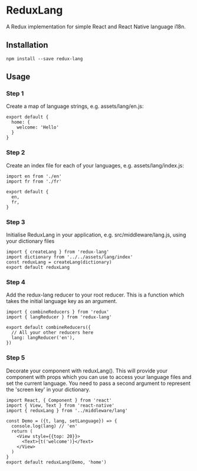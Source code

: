 # ReduxLang
A Redux implementation for simple React and React Native language i18n.

## Installation
```npm install --save redux-lang```

## Usage

### Step 1
Create a map of language strings, e.g. assets/lang/en.js:
```
export default {
  home: {
    welcome: 'Hello'
  }
}
```

### Step 2
Create an index file for each of your languages, e.g. assets/lang/index.js:
```
import en from './en'
import fr from './fr'

export default {
  en,
  fr,
}
```

### Step 3
Initialise ReduxLang in your application, e.g. src/middleware/lang.js,
using your dictionary files
```
import { createLang } from 'redux-lang'
import dictionary from '../../assets/lang/index'
const reduxLang = createLang(dictionary)
export default reduxLang
```

### Step 4
Add the redux-lang reducer to your root reducer. This is a function which takes the initial language key as an argument.

```
import { combineReducers } from 'redux'
import { langReducer } from 'redux-lang'

export default combineReducers({
  // All your other reducers here
  lang: langReducer('en'),
})
```

### Step 5
Decorate your component with reduxLang().
This will provide your component with props which you can use to access your language files and set the current language.
You need to pass a second argument to represent the 'screen key' in your dictionary.
```
import React, { Component } from 'react'
import { View, Text } from 'react-native'
import { reduxLang } from '../middleware/lang'

const Demo = ({t, lang, setLanguage}) => {
  console.log(lang) // 'en'
  return (
    <View style={{top: 20}}>
      <Text>{t('welcome')}</Text>
    </View>
  )
}
export default reduxLang(Demo, 'home')
```
